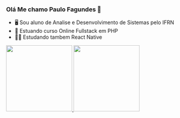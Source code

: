 ### Olá Me chamo Paulo Fagundes 👋

- 🖥️ Sou aluno de Analise e Desenvolvimento de Sistemas pelo IFRN
- 🤖  Estuando curso Online Fullstack em PHP
- 🧑‍💻 Estudando tambem React Native

<div>
  <a href="https://github.com/paulo0264">
  <img height="180em" src="https://github-readme-stats.vercel.app/api?               username=paulo0264&show_icons=true&theme=dracula&include_all_commits=true&count_private=true"/>
  <img height="180em" src="https://github-readme-stats.vercel.app/api/top-langs/?username=paulo0264&layout=compact&langs_count=7&theme=dracula"/>
</div>
